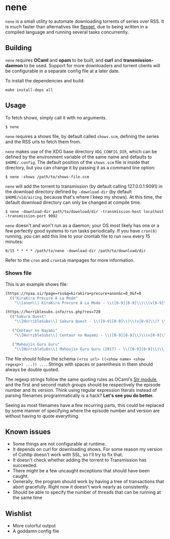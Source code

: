 # nene
`nene` is a small utility to automate downloading torrents of series over RSS.
It is much faster than alternatives like [flexget](https://flexget.com/), due to being written in a compiled language and running several tasks concurrently.

## Building
`nene` requires **OCaml** and **opam** to be built, and **curl** and **transmission-daemon** to be used. Support for more downloaders and torrent clients will be configurable in a separate config file at a later date.

To install the dependencies and build:
```
make install-deps all
```

## Usage
To fetch shows, simply call it with no arguments.

```
$ nene
```

`nene` requires a shows file, by default called `shows.scm`, defining the series and the RSS urls to fetch them from.

`nene` makes use of the XDG base directory `XDG_CONFIG_DIR`, which can be defined by the environment variable of the same name and defaults to `$HOME/.config`. The default position of the `shows.scm` file is inside that directory, but you can change it by passing it as a command line option:

```
$ nene -shows /path/to/shows-file.scm
```

`nene` will add the torrent to transmission (by default calling 127.0.0.1:9091) in the download directory defined by `-download-dir` (by default `$HOME/vid/airing`, because that's where I keep my shows). At this time, the default download directory can only be changed at compile time.

```
$ nene -download-dir path/to/download/dir -transmission-host localhost -transmission-port 9092
```

`nene` doesn't and won't run as a daemon; your OS most likely has one or a few perfectly good systems to run tasks periodically. If you have `cron(8)` running, you can add this line to your crontab file to run `nene` every 15 minutes:

```
0/15 * * * * /path/to/nene -download-dir /path/to/download/dir
```

Refer to the `cron` and `crontab` manpages for more information.

### Shows file
This is an example shows file:
```Scheme
(https://nyaa.si/?page=rss&q=kirakira+precure+anon&c=0_0&f=0
  (("KiraKira Precure À La Mode"
    "\\[anon\\] KiraKira Precure À La Mode - \\([0-9][0-9]\\)\\(v[0-9]\\)? \\[1280x720\\( 8bit\\)?\\]\\.mkv")))

(https://horriblesubs.info/rss.php?res=720
  (("Sakura Quest"
    "\\[HorribleSubs\\] Sakura Quest - \\([0-9][0-9]\\)\\(v[0-9]\\)? \\[720p\\]\\.mkv")

   ("Centaur no Nayami"
    "\\[HorribleSubs\\] Centaur no Nayami - \\([0-9][0-9]\\)\\(v[0-9]\\)? \\[720p\\]\\.mkv")

   ("Mahoujin Guru Guru"
    "\\[HorribleSubs\\] Mahoujin Guru Guru (2017) - \\([0-9][0-9]\\)\\(v[0-9]\\)? \\[720p\\]\\.mkv")))
```

The file should follow the schema `(<rss url> ((<show name> <show regexp>) ...)) ...`. Strings with spaces or parenthesis in them should always be double quoted.

The regexp strings follow the same quoting rules as OCaml's [Str module](https://caml.inria.fr/pub/docs/manual-ocaml-4.05/libref/Str.html), and the first and second match groups should be respectively the episode number and its version.
Think using regular expression literals instead of parsing filenames programmatically is a hack? **Let's see you do better.**

Seeing as most filenames have a few recurring parts, this could be replaced by some manner of specifying where the episode number and version are without having to quote everything.

## Known issues
- Some things are not configurable at runtime.
- It depends on curl for downloading shows. For some reason my version of Cohttp doesn't work with SSL, so I'll try to fix that.
- It doesn't check whether adding the torrent to Transmission has succeeded.
- There might be a few uncaught exceptions that should have been caught.
- Generally, the program should work by having a tree of transactions that abort gracefully. Right now it doesn't work nearly as consistently.
- Should be able to specify the number of threads that can be running at the same time

## Wishlist
- More colorful output
- A goddamn config file
